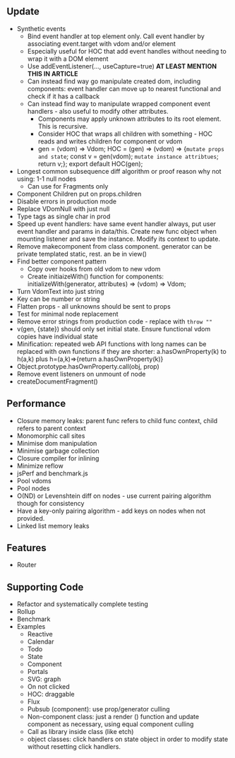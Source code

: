 
## Update
- Synthetic events
    - Bind event handler at top element only. Call event handler by associating event.target with vdom and/or element
    - Especially useful for HOC that add event handles without needing to wrap it with a DOM element
    - Use addEventListener(..., useCapture=true)    **AT LEAST MENTION THIS IN ARTICLE**
    - Can instead find way go manipulate created dom, including components: event handler can move up to nearest functional and check if it has a callback
    - Can instead find way to manipulate wrapped component event handlers - also useful to modify other attributes.
        - Components may apply unknown attributes to its root element. This is recursive.
        - Consider HOC that wraps all children with something - HOC reads and writes children for component or vdom
        - gen = (vdom) => Vdom; HOC = (gen) => (vdom) => {`mutate props and state`; const v = gen(vdom); `mutate instance attribtues`; return v;}; export default HOC(gen);
- Longest common subsequence diff algorithm or proof reason why not using: 1-1 null nodes
    - Can use for Fragments only
- Component Children put on props.children
- Disable errors in production mode
- Replace VDomNull with just null
- Type tags as single char in prod
- Speed up event handlers: have same event handler always, put user event handler and params in data/this. Create new func object when mounting listener and save the instance. Modify its context to update.
- Remove makecomponent from class component. generator can be private templated static, rest. an be in view()
- Find better component pattern
    - Copy over hooks from old vdom to new vdom
    - Create initiaizeWith() function for components: initializeWith(generator, attributes) => (vdom) => Vdom;
- Turn VdomText into just string
- Key can be number or string
- Flatten props - all unknowns should be sent to props
- Test for minimal node replacement
- Remove error strings from production code - replace with `throw ""`
- v(gen, {state}) should only set initial state. Ensure functional vdom copies have individual state
- Minification: repeated web API functions with long names can be replaced with own functions if they are shorter: a.hasOwnProperty(k) to h(a,k) plus h=(a,k)=>{return a.hasOwnProperty(k)}
- Object.prototype.hasOwnProperty.call(obj, prop)
- Remove event listeners on unmount of node
- createDocumentFragment()

## Performance
- Closure memory leaks: parent func refers to child func context, child refers to parent context
- Monomorphic call sites
- Minimise dom manipulation
- Minimise garbage collection
- Closure compiler for inlining
- Minimize reflow
- jsPerf and benchmark.js
- Pool vdoms
- Pool nodes
- O(ND) or Levenshtein diff on nodes - use current pairing algorithm though for consistency
- Have a key-only pairing algorithm - add keys on nodes when not provided.
- Linked list memory leaks

## Features
- Router

## Supporting Code
- Refactor and systematically complete testing
- Rollup
- Benchmark
- Examples
    - Reactive
    - Calendar
    - Todo
    - State
    - Component
    - Portals
    - SVG: graph
    - On not clicked
    - HOC: draggable
    - Flux
    - Pubsub (component): use prop/generator culling
    - Non-component class: just a render () function and update component as necessary, using equal component culling
    - Call as library inside class (like etch)
    - object classes: click handlers on state object in order to modify state without resetting click handlers.

